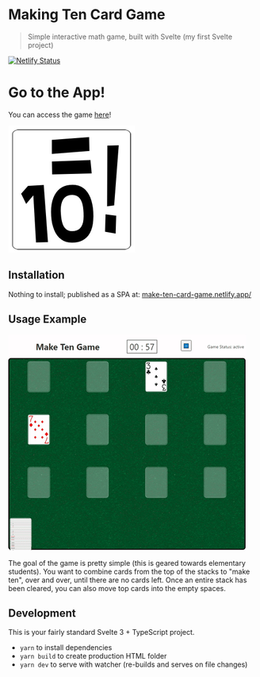 # Making Ten Card Game
> Simple interactive math game, built with Svelte (my first Svelte project)

[![Netlify Status](https://api.netlify.com/api/v1/badges/bfef85a2-7973-471e-b742-a5fd1e0b5881/deploy-status)](https://app.netlify.com/sites/make-ten-card-game/deploys)

# Go to the App!
You can access the game [here](https://make-ten-card-game.netlify.app/)!

![Logo](./public/images/Equals_10_Logo_Medium.png)

## Installation
Nothing to install; published as a SPA at: [make-ten-card-game.netlify.app/](https://make-ten-card-game.netlify.app/)

## Usage Example
![Demo](./demo.gif)

The goal of the game is pretty simple (this is geared towards elementary students). You want to combine cards from the top of the stacks to "make ten", over and over, until there are no cards left. Once an entire stack has been cleared, you can also move top cards into the empty spaces.

## Development
This is your fairly standard Svelte 3 + TypeScript project.

 - `yarn` to install dependencies
 - `yarn build` to create production HTML folder
 - `yarn dev` to serve with watcher (re-builds and serves on file changes)

<!-- ## Change Notes -->
